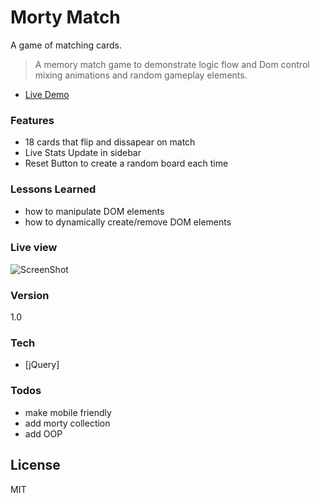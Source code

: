 # Morty Match

A game of matching cards.
> A memory match game
> to demonstrate logic flow and Dom control
> mixing animations and random gameplay elements. 

- [Live Demo](http://nealcloud.github.io/MortyMatch) 

### Features
  - 18 cards that flip and dissapear on match
  - Live Stats Update in sidebar
  - Reset Button to create a random board each time
  
### Lessons Learned
 - how to manipulate DOM elements
 - how to dynamically create/remove DOM elements

### Live view
![ScreenShot](https://nealcloud.github.io/assets/img/c2.png)

### Version
1.0

### Tech
* [jQuery]

### Todos
 - make mobile friendly
 - add morty collection
 - add OOP

License
----
MIT




